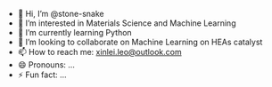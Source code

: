 - 👋 Hi, I’m @stone-snake
- 👀 I’m interested in Materials Science and Machine Learning
- 🌱 I’m currently learning Python
- 💞️ I’m looking to collaborate on Machine Learning on HEAs catalyst
- 📫 How to reach me: xinlei.leo@outlook.com
- 😄 Pronouns: ...
- ⚡ Fun fact: ...

<!---
stone-snake/stone-snake is a ✨ special ✨ repository because its `README.md` (this file) appears on your GitHub profile.
You can click the Preview link to take a look at your changes.
--->
